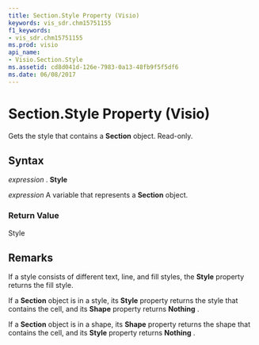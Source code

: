 ```yaml
---
title: Section.Style Property (Visio)
keywords: vis_sdr.chm15751155
f1_keywords:
- vis_sdr.chm15751155
ms.prod: visio
api_name:
- Visio.Section.Style
ms.assetid: cd8d041d-126e-7983-0a13-48fb9f5f5df6
ms.date: 06/08/2017
---
```



# Section.Style Property (Visio)

Gets the style that contains a  **Section** object. Read-only.


## Syntax

 _expression_ . **Style**

 _expression_ A variable that represents a **Section** object.


### Return Value

Style


## Remarks

If a style consists of different text, line, and fill styles, the  **Style** property returns the fill style.

If a  **Section** object is in a style, its **Style** property returns the style that contains the cell, and its **Shape** property returns **Nothing** .

If a  **Section** object is in a shape, its **Shape** property returns the shape that contains the cell, and its **Style** property returns **Nothing** .


